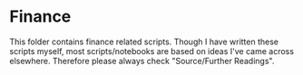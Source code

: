 # Finance

This folder contains finance related scripts. Though I have written these scripts myself, most scripts/notebooks are based on ideas I've came across elsewhere. Therefore please always check "Source/Further Readings". 
